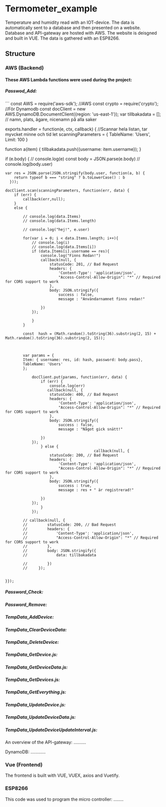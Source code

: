# Termometer_example

Temperature and humidity read with an IOT-device. The data is automatically sent to a database and then presented on a website. Database and API-gateway are hosted with AWS. The website is deisgned and built in VUE. The data is gathered with an ESP8266. 

## Structure

### AWS (Backend)

#### These AWS Lambda functions were used during the project: 

##### Passwod_Add:

´´´
const AWS = require('aws-sdk'); //AWS
const crypto = require('crypto');
//För Dynamodb
const docClient = new AWS.DynamoDB.DocumentClient({region: 'us-east-1'});
var tillbakadata = [];  // namn, plats, ägare, nicenamn på alla saker

exports.handler = function(e, ctx, callback)
{
  //Scannar hela listan, tar myvcket minne och tid
let scanningParameters = {
  TableName: 'Users',
  Limit: 100
}

function a(item) {
    tillbakadata.push({username: item.username});
}


if (e.body) {
    // console.log(e)
    const body = JSON.parse(e.body)
    // console.log(body.user)
    
    var res = JSON.parse(JSON.stringify(body.user, function(a, b) {
        return typeof b === "string" ? b.toLowerCase() : b
      }));
      
    docClient.scan(scanningParameters, function(err, data) {
        if (err) {
            callback(err,null);
        }
        else {
            
            // console.log(data.Items)
            // console.log(data.Items.length)
            
            // console.log("hej!", e.user)
            
            for(var i = 0; i < data.Items.length; i++){
                // console.log(i)
                // console.log(data.Items[i])
                if (data.Items[i].username == res){
                    console.log("Finns Redan!")
                    callback(null, {
                        statusCode: 201, // Bad Request
                        headers: {
                            'Content-Type': 'application/json',
                            "Access-Control-Allow-Origin": "*" // Required for CORS support to work
                        },
                        body: JSON.stringify({
                            success : false,
                            message : "Användarnamnet finns redan!"

                    })
                });
                    
                }
            }
            
            const  hash = (Math.random().toString(36).substring(2, 15) + Math.random().toString(36).substring(2, 15));
            
            
            
            var params = {
            Item: { username: res, id: hash, password: body.pass},
            TableName: 'Users'
            };
            
                docClient.put(params, function(err, data) {
                    if (err) {
                        console.log(err)
                       callback(null, {
                        statusCode: 400, // Bad Request
                        headers: {
                            'Content-Type': 'application/json',
                            "Access-Control-Allow-Origin": "*" // Required for CORS support to work
                        },
                        body: JSON.stringify({
                            success : false,
                            message : "Något gick snätt!"

                    })
                });
                    } else {
                                            callback(null, {
                        statusCode: 200, // Bad Request
                        headers: {
                            'Content-Type': 'application/json',
                            "Access-Control-Allow-Origin": "*" // Required for CORS support to work
                        },
                        body: JSON.stringify({
                            success : true,
                            message : res + " är registrerad!"

                    })
                });
                    }
                });
            
            // callback(null, {
            //         statusCode: 200, // Bad Request
            //         headers: {
            //             'Content-Type': 'application/json',
            //             "Access-Control-Allow-Origin": "*" // Required for CORS support to work
            //         },
            //         body: JSON.stringify({
            //             data: tillbakadata

            //         })
            //     });
    
        
    }});

##### Password_Check:

##### Password_Remove:

##### TempData_AddDevice:

##### TempData_ClearDeviceData:

##### TempData_DeleteDevice:

##### TempData_GetDevice.js:

##### TempData_GetDeviceData.js:

##### TempData_GetDevices.js:

##### TempData_GetEverything.js:

##### TempData_UpdateDevice.js:

##### TempData_UpdateDeviceData.js:

##### TempData_UpdateDeviceUpdateInterval.js:

An overview of the API-gateway: ..........

DynamoDB: ............

### Vue (Frontend)

The frontend is built with VUE, VUEX, axios and Vuetify.

### ESP8266

This code was used to program the micro controller: ........
